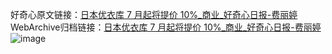 好奇心原文链接：[日本优衣库 7 月起将提价 10%_商业_好奇心日报-费丽婷](https://www.qdaily.com/articles/8426.html)
WebArchive归档链接：[日本优衣库 7 月起将提价 10%_商业_好奇心日报-费丽婷](http://web.archive.org/web/20190623152829/https://www.qdaily.com/articles/8426.html)
![image](http://ww3.sinaimg.cn/large/007d5XDpgy1g3vd4yz1t4j30u02ia7wh)